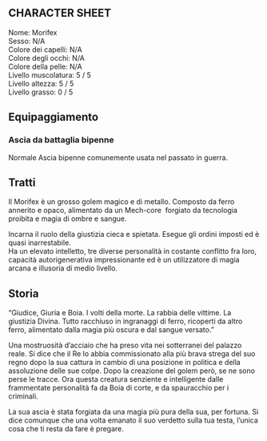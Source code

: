 ## CHARACTER SHEET

Nome: Morifex  
Sesso: N/A  
Colore dei capelli: N/A  
Colore degli occhi: N/A  
Colore della pelle: N/A  
Livello muscolatura: 5 / 5  
Livello altezza: 5 / 5  
Livello grasso: 0 / 5

## Equipaggiamento

### Ascia da battaglia bipenne

Normale Ascia bipenne comunemente usata nel passato in guerra.

## Tratti

Il Morifex è un grosso golem magico e di metallo. Composto da ferro annerito e opaco, alimentato da un Mech-core  forgiato da tecnologia proibita e magia di ombre e sangue.

Incarna il ruolo della giustizia cieca e spietata. Esegue gli ordini imposti ed è quasi inarrestabile.  
Ha un elevato intelletto, tre diverse personalità in costante conflitto fra loro, capacità autorigenerativa impressionante ed è un utilizzatore di magia arcana e illusoria di medio livello.

## Storia

“Giudice, Giuria e Boia. I volti della morte. La rabbia delle vittime. La giustizia Divina. Tutto racchiuso in ingranaggi di ferro, ricoperti da altro ferro, alimentato dalla magia più oscura e dal sangue versato.”

Una mostruosità d’acciaio che ha preso vita nei sotterranei del palazzo reale. Si dice che il Re lo abbia commissionato alla più brava strega del suo regno dopo la sua cattura in cambio di una posizione in politica e della assoluzione delle sue colpe. Dopo la creazione del golem però, se ne sono perse le tracce. Ora questa creatura senziente e intelligente dalle frammentate personalità fa da Boia di corte, e da spauracchio per i criminali.

La sua ascia è stata forgiata da una magia più pura della sua, per fortuna. Si dice comunque che una volta emanato il suo verdetto sulla tua testa, l’unica cosa che ti resta da fare è pregare.